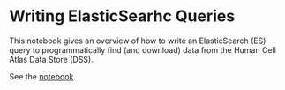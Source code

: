 # Writing ElasticSearhc Queries

This notebook gives an overview of how to write an ElasticSearch (ES) query to programmatically find (and download)
data from the Human Cell Atlas Data Store (DSS).

See the [notebook](elasticsearch-queries.ipynb).
